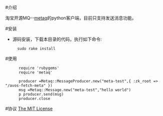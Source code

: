 #介绍

淘宝开源MQ--[metaq](https://github.com/killme2008/Metamorphosis)的python客户端，目前只支持发送消息功能。


#安装

* 源码安装，下载本目录的代码，执行如下命令:

		sudo rake install


#使用

		  require 'rubygems'
		  require 'metaq'

     	  producer =Metaq::MessageProducer.new("meta-test",{ :zk_root => "/avos-fetch-meta" })
		  msg =Metaq::Message.new("meta-test","hello world")
	      p producer.send(msg)
          producer.close

#协议
[The MIT License](http://www.opensource.org/licenses/mit-license.html)
